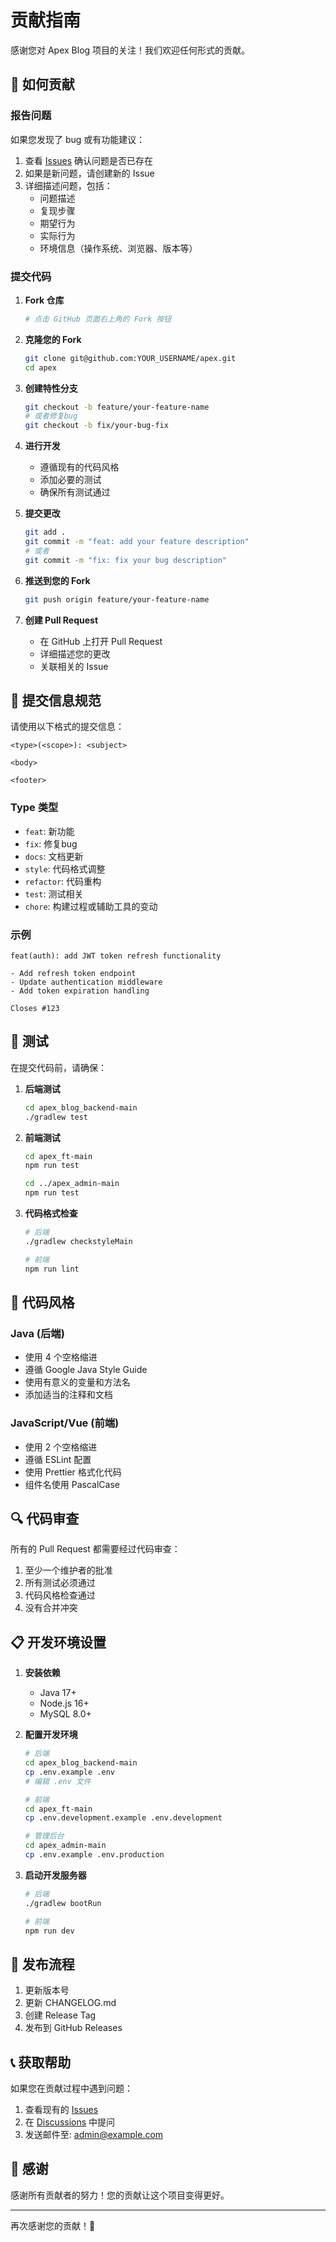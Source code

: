 # 贡献指南

感谢您对 Apex Blog 项目的关注！我们欢迎任何形式的贡献。

## 🤝 如何贡献

### 报告问题

如果您发现了 bug 或有功能建议：

1. 查看 [Issues](https://github.com/08820048/apex/issues) 确认问题是否已存在
2. 如果是新问题，请创建新的 Issue
3. 详细描述问题，包括：
   - 问题描述
   - 复现步骤
   - 期望行为
   - 实际行为
   - 环境信息（操作系统、浏览器、版本等）

### 提交代码

1. **Fork 仓库**
   ```bash
   # 点击 GitHub 页面右上角的 Fork 按钮
   ```

2. **克隆您的 Fork**
   ```bash
   git clone git@github.com:YOUR_USERNAME/apex.git
   cd apex
   ```

3. **创建特性分支**
   ```bash
   git checkout -b feature/your-feature-name
   # 或者修复bug
   git checkout -b fix/your-bug-fix
   ```

4. **进行开发**
   - 遵循现有的代码风格
   - 添加必要的测试
   - 确保所有测试通过

5. **提交更改**
   ```bash
   git add .
   git commit -m "feat: add your feature description"
   # 或者
   git commit -m "fix: fix your bug description"
   ```

6. **推送到您的 Fork**
   ```bash
   git push origin feature/your-feature-name
   ```

7. **创建 Pull Request**
   - 在 GitHub 上打开 Pull Request
   - 详细描述您的更改
   - 关联相关的 Issue

## 📝 提交信息规范

请使用以下格式的提交信息：

```
<type>(<scope>): <subject>

<body>

<footer>
```

### Type 类型
- `feat`: 新功能
- `fix`: 修复bug
- `docs`: 文档更新
- `style`: 代码格式调整
- `refactor`: 代码重构
- `test`: 测试相关
- `chore`: 构建过程或辅助工具的变动

### 示例
```
feat(auth): add JWT token refresh functionality

- Add refresh token endpoint
- Update authentication middleware
- Add token expiration handling

Closes #123
```

## 🧪 测试

在提交代码前，请确保：

1. **后端测试**
   ```bash
   cd apex_blog_backend-main
   ./gradlew test
   ```

2. **前端测试**
   ```bash
   cd apex_ft-main
   npm run test
   
   cd ../apex_admin-main
   npm run test
   ```

3. **代码格式检查**
   ```bash
   # 后端
   ./gradlew checkstyleMain
   
   # 前端
   npm run lint
   ```

## 🎨 代码风格

### Java (后端)
- 使用 4 个空格缩进
- 遵循 Google Java Style Guide
- 使用有意义的变量和方法名
- 添加适当的注释和文档

### JavaScript/Vue (前端)
- 使用 2 个空格缩进
- 遵循 ESLint 配置
- 使用 Prettier 格式化代码
- 组件名使用 PascalCase

## 🔍 代码审查

所有的 Pull Request 都需要经过代码审查：

1. 至少一个维护者的批准
2. 所有测试必须通过
3. 代码风格检查通过
4. 没有合并冲突

## 📋 开发环境设置

1. **安装依赖**
   - Java 17+
   - Node.js 16+
   - MySQL 8.0+

2. **配置开发环境**
   ```bash
   # 后端
   cd apex_blog_backend-main
   cp .env.example .env
   # 编辑 .env 文件
   
   # 前端
   cd apex_ft-main
   cp .env.development.example .env.development
   
   # 管理后台
   cd apex_admin-main
   cp .env.example .env.production
   ```

3. **启动开发服务器**
   ```bash
   # 后端
   ./gradlew bootRun
   
   # 前端
   npm run dev
   ```

## 🚀 发布流程

1. 更新版本号
2. 更新 CHANGELOG.md
3. 创建 Release Tag
4. 发布到 GitHub Releases

## 📞 获取帮助

如果您在贡献过程中遇到问题：

1. 查看现有的 [Issues](https://github.com/08820048/apex/issues)
2. 在 [Discussions](https://github.com/08820048/apex/discussions) 中提问
3. 发送邮件至: admin@example.com

## 🙏 感谢

感谢所有贡献者的努力！您的贡献让这个项目变得更好。

---

再次感谢您的贡献！🎉
